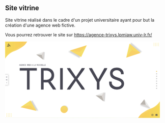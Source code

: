 ## Site vitrine

Site vitrine réalisé dans le cadre d'un projet universitaire ayant pour but la création d'une agence web fictive.

Vous pourrez retrouver le site sur https://agence-trixys.lpmiaw.univ-lr.fr/

<img src="https://github.com/sepios87/trixys/blob/main/trixysScreen.png">


